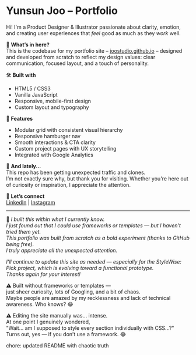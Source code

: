 # Yunsun Joo – Portfolio

Hi! I'm a Product Designer & Illustrator passionate about clarity, emotion, and creating user experiences that *feel* good as much as they *work* well.

🎯 **What’s in here?**  
This is the codebase for my portfolio site – [joostudio.github.io](https://joostudio.github.io) – designed and developed from scratch to reflect my design values: clear communication, focused layout, and a touch of personality.

🛠️ **Built with**  
- HTML5 / CSS3  
- Vanilla JavaScript  
- Responsive, mobile-first design  
- Custom layout and typography

📌 **Features**  
- Modular grid with consistent visual hierarchy  
- Responsive hamburger nav  
- Smooth interactions & CTA clarity  
- Custom project pages with UX storytelling  
- Integrated with Google Analytics

💬 **And lately...**  
This repo has been getting unexpected traffic and clones.  
I’m not exactly sure why, but thank you for visiting. Whether you're here out of curiosity or inspiration, I appreciate the attention.

🤝 **Let’s connect**  
[LinkedIn](https://www.linkedin.com/in/yunsunjoo) | [Instagram](https://www.instagram.com/joostudio.g)

---

📝 *I built this within what I currently know.  
I just found out that I could use frameworks or templates — but I haven’t tried them yet.  
This portfolio was built from scratch as a bold experiment (thanks to GitHub being free).  
I truly appreciate all the unexpected attention.*

*I'll continue to update this site as needed — especially for the StyleWise: Pick project, which is evolving toward a functional prototype.  
Thanks again for your interest!*



⚠️ Built without frameworks or templates —  
just sheer curiosity, lots of Googling, and a bit of chaos.  
Maybe people are amazed by my recklessness and lack of technical awareness. Who knows? 😂


⚠️ Editing the site manually was... intense.  
At one point I genuinely wondered,  
"Wait… am I supposed to style every section individually with CSS...?"  
Turns out, yes — if you don’t use a framework. 😂


chore: updated README with chaotic truth
